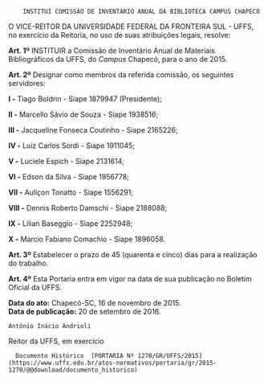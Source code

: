         INSTITUI COMISSÃO DE INVENTÁRIO ANUAL DA BIBLIOTECA CAMPUS CHAPECÓ  

O VICE-REITOR DA UNIVERSIDADE FEDERAL DA FRONTEIRA SUL - UFFS, no exercício da Reitoria, no uso de suas atribuições legais, resolve:

 **Art. 1º** INSTITUIR a Comissão de Inventário Anual de Materiais Bibliográficos da UFFS, do *Campus* Chapecó, para o ano de 2015.

 **Art. 2º** Designar como membros da referida comissão, os seguintes servidores:

 **I -** Tiago Boldrin - Siape 1879947 (Presidente);

 **II -** Marcello Sávio de Souza - Siape 1938516;

 **III -** Jacqueline Fonseca Coutinho - Siape 2165226;

 **IV -** Luiz Carlos Sordi - Siape 1911045;

 **V -** Luciele Espich - Siape 2131614;

 **VI -** Edson da Silva - Siape 1956778;

 **VII -** Auliçon Tonatto - Siape 1556291;

 **VIII -** Dennis Roberto Damschi - Siape 2188088;

 **IX -** Lilian Baseggio - Siape 2252948;

 **X -** Marcio Fabiano Comachio - Siape 1896058.

 **Art. 3º** Estabelecer o prazo de 45 (quarenta e cinco) dias para a realização do trabalho.

 **Art. 4º** Esta Portaria entra em vigor na data de sua publicação no Boletim Oficial da UFFS.

  

   **Data do ato:** Chapecó-SC, 16 de novembro de 2015.   
 **Data de publicação:**  20 de setembro de 2016. 

    Antônio Inácio Andrioli   
 Reitor da UFFS, em exercício 

      Documento Histórico  [PORTARIA Nº 1270/GR/UFFS/2015](https://www.uffs.edu.br/atos-normativos/portaria/gr/2015-1270/@@download/documento_historico)     
      